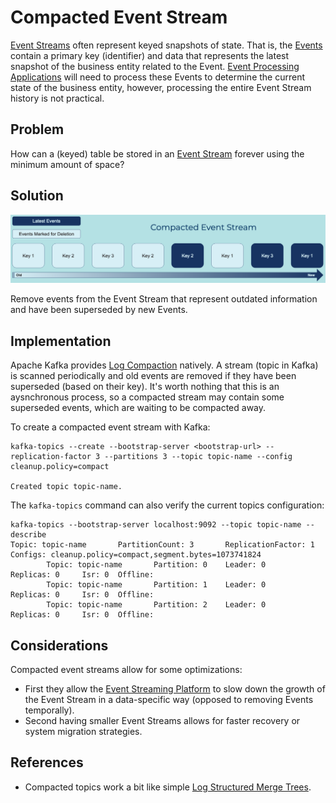# Compacted Event Stream
[Event Streams](../event-stream/event-stream.md) often represent keyed snapshots of state. That is, the [Events](../event/event.md) contain a primary key (identifier) and data that represents the latest snapshot of the business entity related to the Event. [Event Processing Applications](../event-processing/event-processing-application.md) will need to process these Events to determine the current state of the business entity, however, processing the entire Event Stream history is not practical.

## Problem
How can a (keyed) table be stored in an [Event Stream](../event-stream/event-stream.md) forever using the minimum amount of space?

## Solution
![compacted-event-stream](../img/compacted-event-stream.png)

Remove events from the Event Stream that represent outdated information and have been superseded by new Events.

## Implementation
Apache Kafka provides [Log Compaction](https://kafka.apache.org/documentation/#compaction) natively. A stream (topic in Kafka) is scanned periodically and old events are removed if they have been superseded (based on their key). It's worth nothing that this is an aysnchronous process, so a compacted stream may contain some superseded events, which are waiting to be compacted away.

To create a compacted event stream with Kafka:
```
kafka-topics --create --bootstrap-server <bootstrap-url> --replication-factor 3 --partitions 3 --topic topic-name --config cleanup.policy=compact

Created topic topic-name.
```

The `kafka-topics` command can also verify the current topics configuration:
```
kafka-topics --bootstrap-server localhost:9092 --topic topic-name --describe
Topic: topic-name       PartitionCount: 3       ReplicationFactor: 1    Configs: cleanup.policy=compact,segment.bytes=1073741824
        Topic: topic-name       Partition: 0    Leader: 0       Replicas: 0     Isr: 0  Offline:
        Topic: topic-name       Partition: 1    Leader: 0       Replicas: 0     Isr: 0  Offline:
        Topic: topic-name       Partition: 2    Leader: 0       Replicas: 0     Isr: 0  Offline:
```

## Considerations
Compacted event streams allow for some optimizations:

* First they allow the [Event Streaming Platform](../event-stream/event-streaming-platform.md) to slow down the growth of the Event Stream in a data-specific way (opposed to removing Events temporally).
* Second having smaller Event Streams allows for faster recovery or system migration strategies.

## References
* Compacted topics work a bit like simple [Log Structured Merge Trees](http://www.benstopford.com/2015/02/14/log-structured-merge-trees/).

